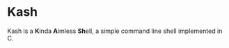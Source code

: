 
# Kash

Kash is a <b>K</b>inda <b>A</b>imless <b>Sh</b>ell, a simple command line shell implemented in C.
